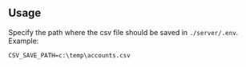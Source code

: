 ## Usage
Specify the path where the csv file should be saved in `./server/.env`.
Example:
```
CSV_SAVE_PATH=c:\temp\accounts.csv
```
